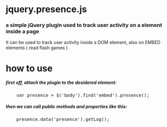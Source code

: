 <h1>jquery.presence.js </h1>

<h3> a simple jQuery plugin used to track user activity on a element inside a page</h3>


<p>It can be used to track user activity inside a DOM element, also on EMBED elements ( read flash games ) </p>



<h1>how to use</h1>

<h5>
	first off, attach the plugin to the desidered element:
</h5>
<pre>
	var presence = $('body').find('embed').presence();
</pre>

<h5>
	then we can call public methods and properties like this:
</h5>
<pre>
	presence.data('presence').getLog();
</pre>
